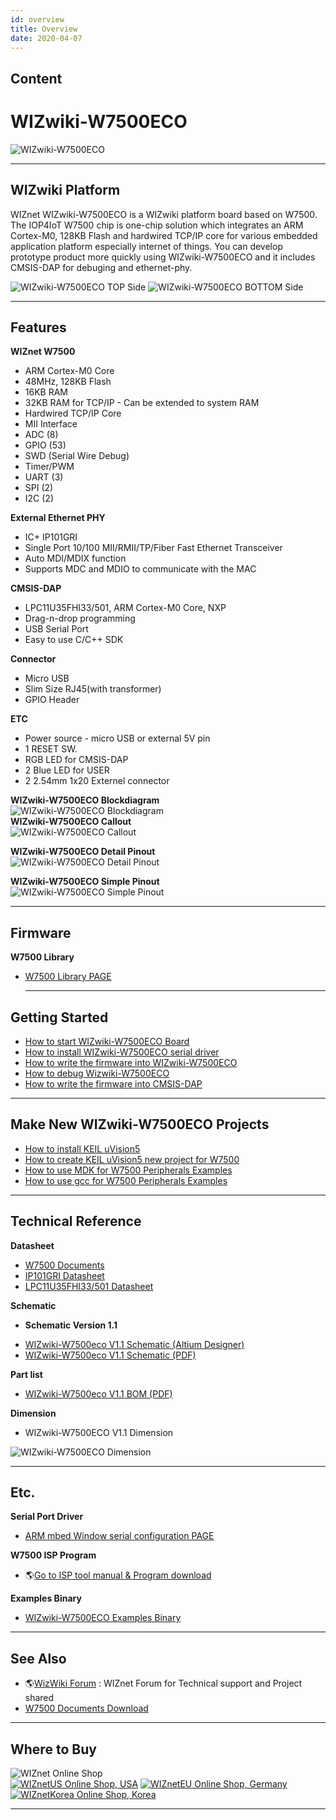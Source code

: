 ```yaml
---
id: overview
title: Overview
date: 2020-04-07
---
```


## Content
# WIZwiki-W7500ECO

![WIZwiki-W7500ECO](/document_framework/img/products/wizwiki-w7500eco/wizwiki-w7500eco3dtop.png)

-----

## WIZwiki Platform

WIZnet WIZwiki-W7500ECO is a WIZwiki platform board based on W7500. The
IOP4IoT W7500 chip is one-chip solution which integrates an ARM
Cortex-M0, 128KB Flash and hardwired TCP/IP core for various embedded
application platform especially internet of things. You can develop
prototype product more quickly using WIZwiki-W7500ECO and it includes
CMSIS-DAP for debuging and ethernet-phy.

![WIZwiki-W7500ECO TOP
Side](/document_framework/img/products/wizwiki-w7500eco/wizwiki-w7500eco3d0degtop.png)
![WIZwiki-W7500ECO BOTTOM
Side](/document_framework/img/products/wizwiki-w7500eco/wizwiki-w7500eco3d0degbottom.png)

-----

## Features

**WIZnet W7500**

   * ARM Cortex-M0 Core
   * 48MHz, 128KB Flash
   * 16KB RAM
   * 32KB RAM for TCP/IP - Can be extended to system RAM
   * Hardwired TCP/IP Core
   * MII Interface
   * ADC (8)
   * GPIO (53)
   * SWD (Serial Wire Debug)
   * Timer/PWM 
   * UART (3)
   * SPI (2)
   * I2C (2)

**External Ethernet PHY**


 * IC+ IP101GRI
 * Single Port 10/100 MII/RMII/TP/Fiber Fast Ethernet Transceiver 
 * Auto MDI/MDIX function 
 * Supports MDC and MDIO to communicate with the MAC



**CMSIS-DAP**


 * LPC11U35FHI33/501, ARM Cortex-M0 Core, NXP
 * Drag-n-drop programming
 * USB Serial Port
 * Easy to use C/C++ SDK



**Connector**

  * Micro USB
  * Slim Size RJ45(with transformer)
  * GPIO Header

**ETC**

  * Power source - micro USB or external 5V pin
  * 1 RESET SW.
  * RGB LED for CMSIS-DAP
  * 2 Blue LED for USER
  * 2 2.54mm 1x20 Externel connector

**WIZwiki-W7500ECO Blockdiagram**  
![WIZwiki-W7500ECO
Blockdiagram](/document_framework/img/products/wizwiki-w7500eco/wizwiki-w7500eco_blockdiagram_v1.1.png)  
**WIZwiki-W7500ECO Callout**  
![WIZwiki-W7500ECO
Callout](/document_framework/img/products/wizwiki-w7500eco/wizwiki-w7500eco_callout.png)

**WIZwiki-W7500ECO Detail Pinout**  
![WIZwiki-W7500ECO Detail
Pinout](/document_framework/img/products/wizwiki-w7500eco/wizwiki-w7500eco_detailpinout.png)

**WIZwiki-W7500ECO Simple Pinout**  
![WIZwiki-W7500ECO Simple
Pinout](/document_framework/img/products/wizwiki-w7500eco/wizwiki-w7500eco_simplepinout.png)

-----

## Firmware

**W7500 Library**

  * [ W7500 Library PAGE ](Firmware.md)
    
    -----

## Getting Started

   * [How to start WIZwiki-W7500ECO Board](Getting_Started.md)
   * [How to install WIZwiki-W7500ECO serial driver](Getting_Started.md)
   * [How to write the firmware into WIZwiki-W7500ECO](Getting_Started.md)
   * [How to debug Wizwiki-W7500ECO](Getting_Started.md)
   * [How to write the firmware into CMSIS-DAP](Getting_Started.md)

-----

## Make New WIZwiki-W7500ECO Projects

   * [How to install KEIL uVision5](Make_New_WIZwiki-W7500ECO_Projects.md)
   * [How to create KEIL uVision5 new project for W7500](Make_New_WIZwiki-W7500ECO_Projects.mdMake_New_WIZwiki-W7500ECO_Projects.md)
   * [How to use MDK for W7500 Peripherals Examples](Make_New_WIZwiki-W7500ECO_Projects.md)
   * [How to use gcc for W7500 Peripherals Examples](Make_New_WIZwiki-W7500ECO_Projects.md)

-----

## Technical Reference

**Datasheet**

   * [W7500 Documents](Technical_Reference.md)
   * [IP101GRI Datasheet](Technical_Reference.md)
   * [LPC11U35FHI33/501 Datasheet](Technical_Reference.md)

**Schematic**

  - **Schematic Version 1.1**

<!-- end list -->

   * [WIZwiki-W7500eco V1.1 Schematic (Altium Designer)]()
   * [WIZwiki-W7500eco V1.1 Schematic (PDF)](/document_framework/img/products/wizwiki-w7500eco/wizwiki-w7500eco.pdf)

**Part list**

   * [WIZwiki-W7500eco V1.1 BOM (PDF)](/document_framework/img/products/wizwiki-w7500eco/wizwiki_w7500eco_v1.1_partlist.pdf)

**Dimension**

   * WIZwiki-W7500ECO V1.1 Dimension

![WIZwiki-W7500ECO
Dimension](/document_framework/img/products/wizwiki-w7500eco/wizwiki_w7500_eco_v1.1_dim_01.png)

-----

## Etc.

**Serial Port Driver**

   * [ARM mbed Window serial configuration PAGE ]()
   
 **W7500 ISP Program**

  - 🌎[Go to ISP tool manual & Program
    download](/products/w7500/documents/appnote/isptool)

**Examples Binary**

   * [WIZwiki-W7500ECO Examples Binary]()

-----

## See Also

   * 🌎[WizWiki Forum](http://www.wizwiki.net/forum) : WIZnet Forum for Technical support and Project shared
   * [W7500 Documents Download]()

-----

## Where to Buy


![WIZnet Online Shop](/products/w5500/buynow.png)  
[![WIZnetUS Online Shop,
USA](/products/w5500/w5500_evb/icons/dollar.png)](http://www.shopwiznet.com/)
[![WIZnetEU Online Shop,
Germany](/products/w5500/w5500_evb/icons/european-euro.png)](http://shop.wiznet.eu/)
[![WIZnetKorea Online Shop,
Korea](/products/w5500/w5500_evb/icons/won.png)](http://shop.wiznet.co.kr/)



-----
